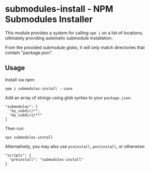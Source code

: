 # submodules-install - NPM Submodules Installer
This module provides a system for calling `npm i` on a list of locations, ultimately providing automatic submodule installation.

From the provided submodule globs, it will only match directories that contain "package.json".

## Usage
Install via npm:

    npm i submodules-install --save

Add an array of strings using glob syntax to your `package.json`:

    "submodules": [
      "my_subdir/*",
      "my_subdir2/**"
    ]

Then run:

    npx submodules-install

Alternatively, you may also use `preinstall`, `postinstall`, or otherwise:

    "scripts": {
      "preinstall": "submodules-install"
    }

